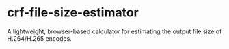 # crf-file-size-estimator
A lightweight, browser-based calculator for estimating the output file size of H.264/H.265 encodes.
